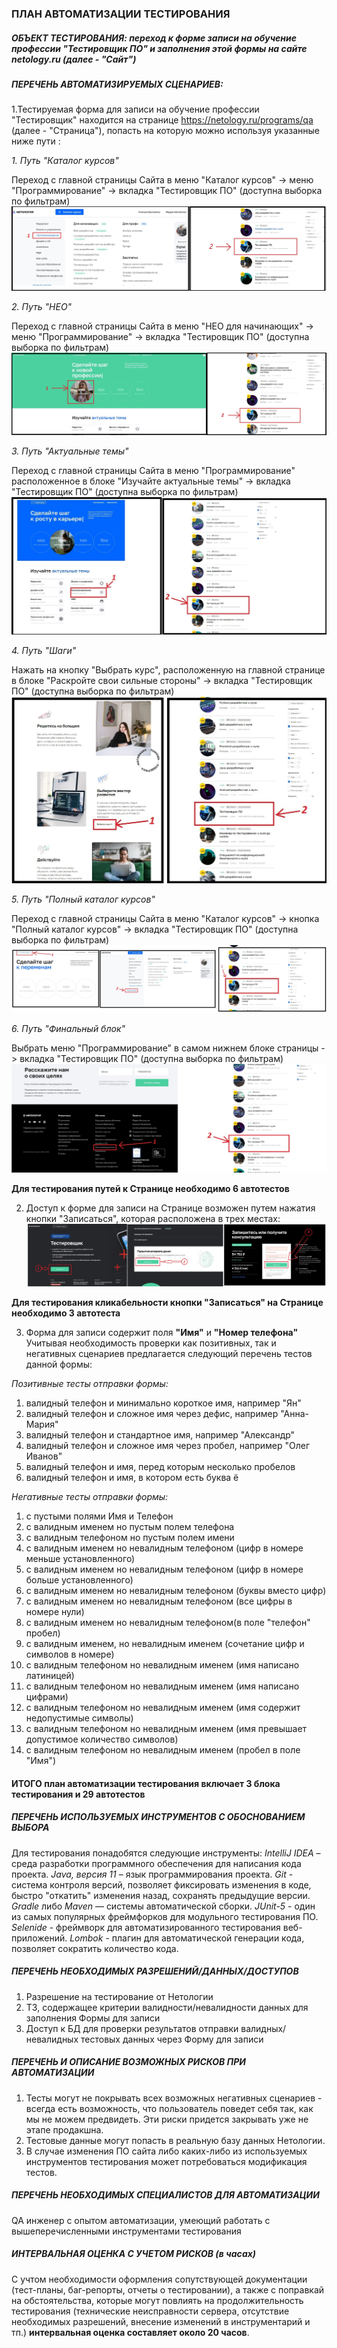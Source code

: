 ### ПЛАН АВТОМАТИЗАЦИИ ТЕСТИРОВАНИЯ

##### ОБЪЕКТ ТЕСТИРОВАНИЯ: *переход к форме записи на обучение профессии "Тестировщик ПО" и заполнения этой формы на сайте netology.ru (далее - "Сайт")*
##### ПЕРЕЧЕНЬ АВТОМАТИЗИРУЕМЫХ СЦЕНАРИЕВ:

1.Тестируемая форма для записи на обучение профессии "Тестировщик" находится на странице https://netology.ru/programs/qa (далее - "Страница"), попасть на которую можно используя указанные ниже пути :

*1. Путь "Каталог курсов"*

 Переход с главной страницы Сайта в меню  "Каталог курсов" -> меню "Программирование" -> вкладка "Тестировщик ПО" (доступна выборка по фильтрам) 
 ![Catalog](Printscreens/Catalog_Programming.jpg)

*2. Путь "НЕО"*

Переход с главной страницы Сайта в меню  "НЕО для начинающих" -> меню "Программирование" -> вкладка "Тестировщик ПО" (доступна выборка по фильтрам) 
 ![Catalog](Printscreens/NEO.jpg)
 
*3. Путь "Актуальные темы"*

Переход с главной страницы Сайта в меню "Программирование" расположенное в блоке "Изучайте актуальные темы" -> вкладка "Тестировщик ПО" (доступна выборка по фильтрам) 
 ![Catalog](Printscreens/Actual.jpg)
 
 *4. Путь "Шаги"*
 
Нажать на кнопку "Выбрать курс", расположенную на главной странице в блоке "Раскройте свои сильные стороны" -> вкладка "Тестировщик ПО" (доступна выборка по фильтрам) 
  ![Catalog](Printscreens/Vector.jpg)
  
*5. Путь "Полный каталог курсов"*
  
Переход с главной страницы Сайта в меню  "Каталог курсов" -> кнопка "Полный каталог курсов" -> вкладка "Тестировщик ПО" (доступна выборка по фильтрам) 
   ![Catalog](Printscreens/Full%20Catalog.jpg)
   
*6. Путь "Финальный блок"*
  
Выбрать меню "Программирование" в самом нижнем блоке страницы  -> вкладка "Тестировщик ПО" (доступна выборка по фильтрам)
   ![Catalog](Printscreens/final%20block.jpg)

**Для тестирования путей к Странице необходимо 6 автотестов**

2. Доступ к форме для записи на Странице возможен путем нажатия кнопки "Записаться", которая расположена в трех местах:
   ![Catalog](Printscreens/all%20buttons.jpg)
   
 **Для тестирования кликабельности кнопки "Записаться" на Странице необходимо 3 автотеста**
   
3. Форма для записи содержит поля **"Имя"** и **"Номер телефона"**
Учитывая необходимость проверки как позитивных, так и негативных сценариев предлагается следующий перечень тестов данной формы:

*Позитивные тесты отправки формы:*
1. валидный телефон и минимально короткое имя, например "Ян"
2. валидный телефон и сложное имя через дефис, например "Анна-Мария"
3. валидный телефон и стандартное имя, например "Александр"
4. валидный телефон и сложное имя через пробел, например "Олег Иванов"
5. валидный телефон и имя, перед которым несколько пробелов
6. валидный телефон и имя, в котором есть буква ё

*Негативные тесты отправки формы:*
1. с пустыми полями Имя и Телефон
2. с валидным именем но пустым полем телефона
3. с валидным телефоном но пустым полем имени
4. с валидным именем но невалидным телефоном (цифр в номере меньше установленного)
5. с валидным именем но невалидным телефоном (цифр в номере больше установленного)
6. с валидным именем но невалидным телефоном (буквы вместо цифр)
7. с валидным именем но невалидным телефоном (все цифры в номере нули)
8. с валидным  именем но невалидным телефоном(в поле "телефон" пробел)
9. с валидным именем, но невалидным именем (сочетание цифр и символов в номере)
10. с валидным телефоном но невалидным именем (имя написано латиницей)
11. с валидным телефоном но невалидным именем (имя написано цифрами)
12. с валидным телефоном но невалидным именем (имя содержит недопустимые символы)
13. с валидным телефоном но невалидным именем (имя превышает допустимое количество символов)
14. с валидным телефоном но невалидным именем (пробел в поле "Имя")

#### ИТОГО план автоматизации тестирования включает 3 блока тестирования и 29 автотестов




##### ПЕРЕЧЕНЬ ИСПОЛЬЗУЕМЫХ ИНСТРУМЕНТОВ С ОБОСНОВАНИЕМ ВЫБОРА

Для тестирования понадобятся следующие инструменты:
*IntelliJ IDEA* – среда разработки программного обеспечения для написания кода проекта.
*Java, версия 11* – язык программирования проекта.
*Git* - система контроля версий, позволяет фиксировать изменения в коде, быстро "откатить" изменения назад, сохранять предыдущие версии.
*Gradle* либо *Maven* — системы автоматической сборки.
*JUnit-5* - один из самых популярных фреймфорков для модульного тестирования ПО.
*Selenide* - фреймворк для автоматизированного тестирования веб-приложений.
*Lombok* - плагин для автоматической генерации кода, позволяет сократить количество кода.

##### ПЕРЕЧЕНЬ НЕОБХОДИМЫХ РАЗРЕШЕНИЙ/ДАННЫХ/ДОСТУПОВ

1. Разрешение на тестирование от Нетологии
2. ТЗ, содержащее критерии валидности/невалидности данных для заполнения Формы для записи
3. Доступ к БД для проверки результатов отправки валидных/невалидных тестовых данных через Форму для записи

##### ПЕРЕЧЕНЬ И ОПИСАНИЕ ВОЗМОЖНЫХ РИСКОВ ПРИ АВТОМАТИЗАЦИИ
1. Тесты могут не покрывать всех возможных негативных сценариев - всегда есть возможность, что пользователь поведет себя так, как мы не можем предвидеть. Эти риски придется закрывать уже не этапе продакшна.
2. Тестовые данные могут попасть в реальную базу данных Нетологии. 
3. В случае изменения ПО сайта либо каких-либо из используемых инструментов тестирования может потребоваться модификация тестов.

##### ПЕРЕЧЕНЬ НЕОБХОДИМЫХ СПЕЦИАЛИСТОВ ДЛЯ АВТОМАТИЗАЦИИ
QA инженер с опытом автоматизации, умеющий работать с вышеперечисленными инструментами тестирования

##### ИНТЕРВАЛЬНАЯ ОЦЕНКА С УЧЕТОМ РИСКОВ (в часах)

С учтом необходимости оформления сопутствующей документации (тест-планы, баг-репорты, отчеты о тестировании), а также с поправкай на обстоятельства, которые могут повлиять на продолжительность тестирования (технические неисправности сервера, отсутствие необходимых разрешений, внесение изменений в инструментарий и тп.) **интервальная оценка составляет около 20 часов**.
